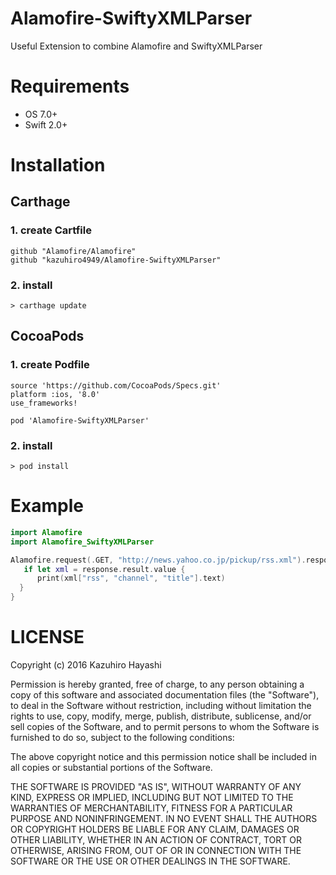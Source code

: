 # Alamofire-SwiftyXMLParser
Useful Extension to combine Alamofire and SwiftyXMLParser

# Requirements
* OS 7.0+
* Swift 2.0+

# Installation
## Carthage

### 1. create Cartfile
```
github "Alamofire/Alamofire"
github "kazuhiro4949/Alamofire-SwiftyXMLParser"
```
### 2. install
```
> carthage update
```
## CocoaPods

### 1. create Podfile
```
source 'https://github.com/CocoaPods/Specs.git'
platform :ios, '8.0'
use_frameworks!

pod 'Alamofire-SwiftyXMLParser'
```

### 2. install
```
> pod install
````

# Example
```swift
import Alamofire
import Alamofire_SwiftyXMLParser

Alamofire.request(.GET, "http://news.yahoo.co.jp/pickup/rss.xml").responseXML { response in
   if let xml = response.result.value {
      print(xml["rss", "channel", "title"].text)
  }
}
```

# LICENSE

Copyright (c) 2016 Kazuhiro Hayashi

Permission is hereby granted, free of charge, to any person obtaining a copy of this software and associated documentation files (the "Software"), to deal in the Software without restriction, including without limitation the rights to use, copy, modify, merge, publish, distribute, sublicense, and/or sell copies of the Software, and to permit persons to whom the Software is furnished to do so, subject to the following conditions:

The above copyright notice and this permission notice shall be included in all copies or substantial portions of the Software.

THE SOFTWARE IS PROVIDED "AS IS", WITHOUT WARRANTY OF ANY KIND, EXPRESS OR IMPLIED, INCLUDING BUT NOT LIMITED TO THE WARRANTIES OF MERCHANTABILITY, FITNESS FOR A PARTICULAR PURPOSE AND NONINFRINGEMENT. IN NO EVENT SHALL THE AUTHORS OR COPYRIGHT HOLDERS BE LIABLE FOR ANY CLAIM, DAMAGES OR OTHER LIABILITY, WHETHER IN AN ACTION OF CONTRACT, TORT OR OTHERWISE, ARISING FROM, OUT OF OR IN CONNECTION WITH THE SOFTWARE OR THE USE OR OTHER DEALINGS IN THE SOFTWARE.
